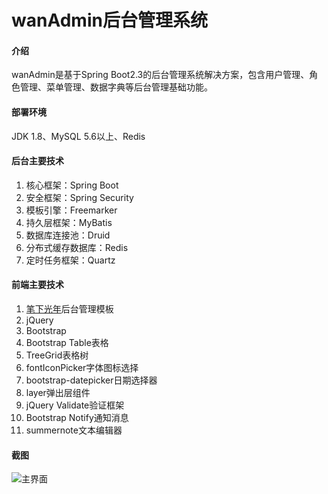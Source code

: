 # wanAdmin后台管理系统

#### 介绍
wanAdmin是基于Spring Boot2.3的后台管理系统解决方案，包含用户管理、角色管理、菜单管理、数据字典等后台管理基础功能。

#### 部署环境
JDK 1.8、MySQL 5.6以上、Redis


#### 后台主要技术

1. 核心框架：Spring Boot
2. 安全框架：Spring Security
3. 模板引擎：Freemarker
4. 持久层框架：MyBatis
5. 数据库连接池：Druid
6. 分布式缓存数据库：Redis
7. 定时任务框架：Quartz

#### 前端主要技术

1. [笔下光年](https://gitee.com/yinqi/Light-Year-Admin-Using-Iframe-v4)后台管理模板
2. jQuery
3. Bootstrap
4. Bootstrap Table表格
5. TreeGrid表格树
6. fontIconPicker字体图标选择
7. bootstrap-datepicker日期选择器
8. layer弹出层组件
9. jQuery Validate验证框架
10. Bootstrap Notify通知消息
11. summernote文本编辑器

#### 截图
![主界面](https://images.gitee.com/uploads/images/2021/0501/160757_b6882117_5563527.png "wanAdmin.png")
